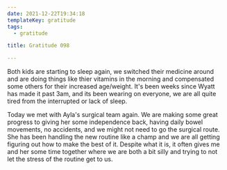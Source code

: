 ```yaml
---
date: 2021-12-22T19:34:18
templateKey: gratitude
tags:
  - gratitude

title: Gratitude 098

---
```


Both kids are starting to sleep again, we switched their medicine around and
are doing things like thier vitamins in the morning and compensated some others
for their increased age/weight.  It's been weeks since Wyatt has made it past
3am, and its been wearing on everyone, we are all quite tired from the
interrupted or lack of sleep.

Today we met with Ayla's surgical team again.  We are making some great
progress to giving her some independence back, having daily bowel movements, no
accidents, and we might not need to go the surgical route.  She has been
handling the new routine like a champ and we are all getting figuring out how
to make the best of it.  Despite what it is, it often gives me and her some
time together where we are both a bit silly and trying to not let the stress of
the routine get to us.

